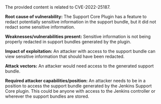 The provided content is related to CVE-2022-25187.

**Root cause of vulnerability:**
The Support Core Plugin has a feature to redact potentially sensitive information in the support bundle, but it did not redact some sensitive information.

**Weaknesses/vulnerabilities present:**
Sensitive information is not being properly redacted in support bundles generated by the plugin.

**Impact of exploitation:**
An attacker with access to the support bundle can view sensitive information that should have been redacted.

**Attack vectors:**
An attacker would need access to the generated support bundle.

**Required attacker capabilities/position:**
An attacker needs to be in a position to access the support bundle generated by the Jenkins Support Core plugin. This could be anyone with access to the Jenkins controller or wherever the support bundles are stored.